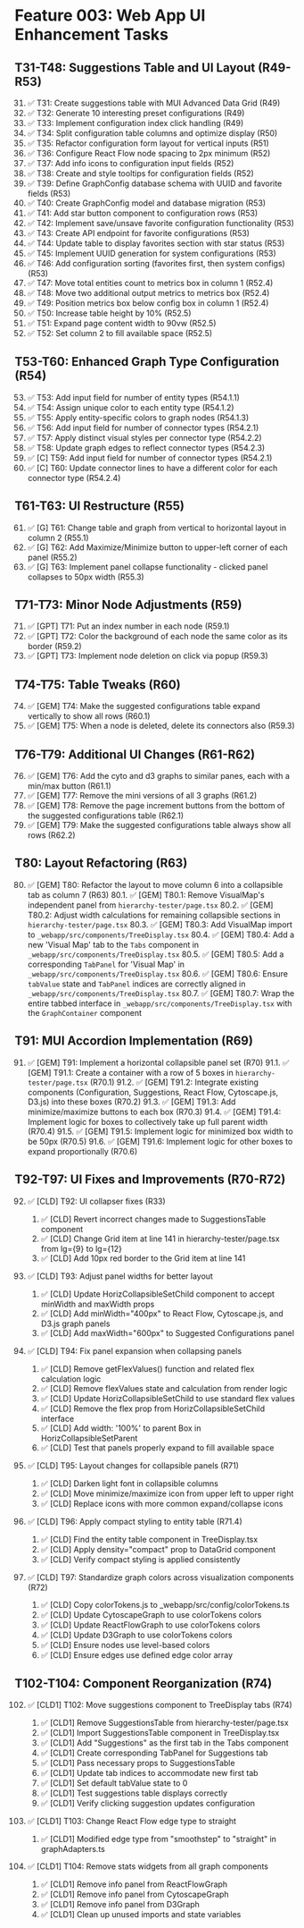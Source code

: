 # Feature 003: Web App UI Enhancement Tasks

## T31-T48: Suggestions Table and UI Layout (R49-R53)

31. ✅ T31: Create suggestions table with MUI Advanced Data Grid (R49)
32. ✅ T32: Generate 10 interesting preset configurations (R49)
33. ✅ T33: Implement configuration index click handling (R49)
34. ✅ T34: Split configuration table columns and optimize display (R50)
35. ✅ T35: Refactor configuration form layout for vertical inputs (R51)
36. ✅ T36: Configure React Flow node spacing to 2px minimum (R52)
37. ✅ T37: Add info icons to configuration input fields (R52)
38. ✅ T38: Create and style tooltips for configuration fields (R52)
39. ✅ T39: Define GraphConfig database schema with UUID and favorite fields (R53)
40. ✅ T40: Create GraphConfig model and database migration (R53)
41. ✅ T41: Add star button component to configuration rows (R53)
42. ✅ T42: Implement save/unsave favorite configuration functionality (R53)
43. ✅ T43: Create API endpoint for favorite configurations (R53)
44. ✅ T44: Update table to display favorites section with star status (R53)
45. ✅ T45: Implement UUID generation for system configurations (R53)
46. ✅ T46: Add configuration sorting (favorites first, then system configs) (R53)
47. ✅ T47: Move total entities count to metrics box in column 1 (R52.4)
48. ✅ T48: Move two additional output metrics to metrics box (R52.4)
49. ✅ T49: Position metrics box below config box in column 1 (R52.4)
50. ✅ T50: Increase table height by 10% (R52.5)
51. ✅ T51: Expand page content width to 90vw (R52.5)
52. ✅ T52: Set column 2 to fill available space (R52.5)

## T53-T60: Enhanced Graph Type Configuration (R54)

53. ✅ T53: Add input field for number of entity types (R54.1.1)
54. ✅ T54: Assign unique color to each entity type (R54.1.2)
55. ✅ T55: Apply entity-specific colors to graph nodes (R54.1.3)
56. ✅ T56: Add input field for number of connector types (R54.2.1)
57. ✅ T57: Apply distinct visual styles per connector type (R54.2.2)
58. ✅ T58: Update graph edges to reflect connector types (R54.2.3)
59. ✅ [C] T59: Add input field for number of connector types (R54.2.1)
60. ✅ [C] T60: Update connector lines to have a different color for each connector type (R54.2.4)

## T61-T63: UI Restructure (R55)

61. ✅ [G] T61: Change table and graph from vertical to horizontal layout in column 2 (R55.1)
62. ✅ [G] T62: Add Maximize/Minimize button to upper-left corner of each panel (R55.2)
63. ✅ [G] T63: Implement panel collapse functionality - clicked panel collapses to 50px width (R55.3)

## T71-T73: Minor Node Adjustments (R59)

71. ✅ [GPT] T71: Put an index number in each node (R59.1)
72. ✅ [GPT] T72: Color the background of each node the same color as its border (R59.2)
73. ✅ [GPT] T73: Implement node deletion on click via popup (R59.3)

## T74-T75: Table Tweaks (R60)

74. ✅ [GEM] T74: Make the suggested configurations table expand vertically to show all rows (R60.1)
75. ✅ [GEM] T75: When a node is deleted, delete its connectors also (R59.3)

## T76-T79: Additional UI Changes (R61-R62)

76. ✅ [GEM] T76: Add the cyto and d3 graphs to similar panes, each with a min/max button (R61.1)
77. ✅ [GEM] T77: Remove the mini versions of all 3 graphs (R61.2)
78. ✅ [GEM] T78: Remove the page increment buttons from the bottom of the suggested configurations table (R62.1)
79. ✅ [GEM] T79: Make the suggested configurations table always show all rows (R62.2)

## T80: Layout Refactoring (R63)

80. ✅ [GEM] T80: Refactor the layout to move column 6 into a collapsible tab as column 7 (R63)
    80.1. ✅ [GEM] T80.1: Remove VisualMap's independent panel from `hierarchy-tester/page.tsx`
    80.2. ✅ [GEM] T80.2: Adjust width calculations for remaining collapsible sections in `hierarchy-tester/page.tsx`
    80.3. ✅ [GEM] T80.3: Add VisualMap import to `_webapp/src/components/TreeDisplay.tsx`
    80.4. ✅ [GEM] T80.4: Add a new 'Visual Map' tab to the `Tabs` component in `_webapp/src/components/TreeDisplay.tsx`
    80.5. ✅ [GEM] T80.5: Add a corresponding `TabPanel` for 'Visual Map' in `_webapp/src/components/TreeDisplay.tsx`
    80.6. ✅ [GEM] T80.6: Ensure `tabValue` state and `TabPanel` indices are correctly aligned in `_webapp/src/components/TreeDisplay.tsx`
    80.7. ✅ [GEM] T80.7: Wrap the entire tabbed interface in `_webapp/src/components/TreeDisplay.tsx` with the `GraphContainer` component

## T91: MUI Accordion Implementation (R69)

91. ✅ [GEM] T91: Implement a horizontal collapsible panel set (R70)
    91.1. ✅ [GEM] T91.1: Create a container with a row of 5 boxes in `hierarchy-tester/page.tsx` (R70.1)
    91.2. ✅ [GEM] T91.2: Integrate existing components (Configuration, Suggestions, React Flow, Cytoscape.js, D3.js) into these boxes (R70.2)
    91.3. ✅ [GEM] T91.3: Add minimize/maximize buttons to each box (R70.3)
    91.4. ✅ [GEM] T91.4: Implement logic for boxes to collectively take up full parent width (R70.4)
    91.5. ✅ [GEM] T91.5: Implement logic for minimized box width to be 50px (R70.5)
    91.6. ✅ [GEM] T91.6: Implement logic for other boxes to expand proportionally (R70.6)

## T92-T97: UI Fixes and Improvements (R70-R72)

92. ✅ [CLD] T92: UI collapser fixes (R33)
    1. ✅ [CLD] Revert incorrect changes made to SuggestionsTable component
    2. ✅ [CLD] Change Grid item at line 141 in hierarchy-tester/page.tsx from lg={9} to lg={12}
    3. ✅ [CLD] Add 10px red border to the Grid item at line 141

93. ✅ [CLD] T93: Adjust panel widths for better layout
    1. ✅ [CLD] Update HorizCollapsibleSetChild component to accept minWidth and maxWidth props
    2. ✅ [CLD] Add minWidth="400px" to React Flow, Cytoscape.js, and D3.js graph panels
    3. ✅ [CLD] Add maxWidth="600px" to Suggested Configurations panel

94. ✅ [CLD] T94: Fix panel expansion when collapsing panels
    1. ✅ [CLD] Remove getFlexValues() function and related flex calculation logic
    2. ✅ [CLD] Remove flexValues state and calculation from render logic
    3. ✅ [CLD] Update HorizCollapsibleSetChild to use standard flex values
    4. ✅ [CLD] Remove the flex prop from HorizCollapsibleSetChild interface
    5. ✅ [CLD] Add width: '100%' to parent Box in HorizCollapsibleSetParent
    6. ✅ [CLD] Test that panels properly expand to fill available space

95. ✅ [CLD] T95: Layout changes for collapsible panels (R71)
    1. ✅ [CLD] Darken light font in collapsible columns
    2. ✅ [CLD] Move minimize/maximize icon from upper left to upper right
    3. ✅ [CLD] Replace icons with more common expand/collapse icons

96. ✅ [CLD] T96: Apply compact styling to entity table (R71.4)
    1. ✅ [CLD] Find the entity table component in TreeDisplay.tsx
    2. ✅ [CLD] Apply density="compact" prop to DataGrid component
    3. ✅ [CLD] Verify compact styling is applied consistently

97. ✅ [CLD] T97: Standardize graph colors across visualization components (R72)
    1. ✅ [CLD] Copy colorTokens.js to _webapp/src/config/colorTokens.ts
    2. ✅ [CLD] Update CytoscapeGraph to use colorTokens colors
    3. ✅ [CLD] Update ReactFlowGraph to use colorTokens colors
    4. ✅ [CLD] Update D3Graph to use colorTokens colors
    5. ✅ [CLD] Ensure nodes use level-based colors
    6. ✅ [CLD] Ensure edges use defined edge color array

## T102-T104: Component Reorganization (R74)

102. ✅ [CLD1] T102: Move suggestions component to TreeDisplay tabs (R74)
     1. ✅ [CLD1] Remove SuggestionsTable from hierarchy-tester/page.tsx
     2. ✅ [CLD1] Import SuggestionsTable component in TreeDisplay.tsx
     3. ✅ [CLD1] Add "Suggestions" as the first tab in the Tabs component
     4. ✅ [CLD1] Create corresponding TabPanel for Suggestions tab
     5. ✅ [CLD1] Pass necessary props to SuggestionsTable
     6. ✅ [CLD1] Update tab indices to accommodate new first tab
     7. ✅ [CLD1] Set default tabValue state to 0
     8. ✅ [CLD1] Test suggestions table displays correctly
     9. ✅ [CLD1] Verify clicking suggestion updates configuration

103. ✅ [CLD1] T103: Change React Flow edge type to straight
     1. ✅ [CLD1] Modified edge type from "smoothstep" to "straight" in graphAdapters.ts

104. ✅ [CLD1] T104: Remove stats widgets from all graph components
     1. ✅ [CLD1] Remove info panel from ReactFlowGraph
     2. ✅ [CLD1] Remove info panel from CytoscapeGraph
     3. ✅ [CLD1] Remove info panel from D3Graph
     4. ✅ [CLD1] Clean up unused imports and state variables